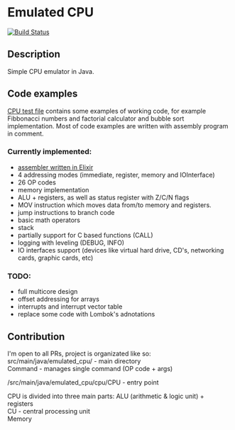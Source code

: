 # Emulated CPU
[![Build Status](https://travis-ci.org/jakub-gonet/emulated_cpu.svg?branch=master)](https://travis-ci.org/jakub-gonet/emulated_cpu)

## Description
Simple CPU emulator in Java.

## Code examples
[CPU test file](https://github.com/jakub-gonet/emulated_cpu/blob/master/src/test/java/emulated_cpu/cpu/CPUTest.java) contains some examples of working code, for example Fibbonacci numbers and factorial calculator and bubble sort implementation.
Most of code examples are written with assembly program in comment.

### Currently implemented:
* [assembler written in Elixir](https://github.com/jakub-gonet/emulated_cpu-assembler)
* 4 addressing modes (immediate, register, memory and IOInterface)
* 26 OP codes
* memory implementation
* ALU + registers, as well as status register with Z/C/N flags
* MOV instruction which moves data from/to memory and registers.
* jump instructions to branch code
* basic math operators
* stack
* partially support for C based functions (CALL)
* logging with leveling (DEBUG, INFO)
* IO interfaces support (devices like virtual hard drive, CD's, networking cards, graphic cards, etc)

### TODO:
* full multicore design
* offset addressing for arrays
* interrupts and interrupt vector table
* replace some code with Lombok's adnotations

## Contribution
I'm open to all PRs, project is organizated like so:    
src/main/java/emulated_cpu/ - main directory    
Command - manages single command (OP code + args)    

/src/main/java/emulated_cpu/cpu/CPU - entry point    

CPU is divided into three main parts: 
ALU (arithmetic & logic unit) + registers    
CU - central processing unit    
Memory    
